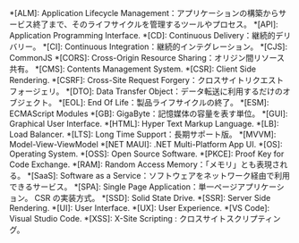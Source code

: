 <!-- markdownlint-disable-file MD041 CMD001 -->
<!-- textlint-disable ja-technical-writing/sentence-length -->
<!-- 省略語の用語集として使用します。 -->
*[ALM]: Application Lifecycle Management：アプリケーションの構築からサービス終了まで、そのライフサイクルを管理するツールやプロセス。
*[API]: Application Programming Interface.
*[CD]: Continuous Delivery：継続的デリバリー。
*[CI]: Continuous Integration：継続的インテグレーション。
*[CJS]: CommonJS
*[CORS]: Cross-Origin Resource Sharing：オリジン間リソース共有。
*[CMS]: Contents Management System.
*[CSR]: Client Side Rendering.
*[CSRF]: Cross-Site Request Forgery：クロスサイトリクエストフォージェリ。
*[DTO]: Data Transfer Object：データ転送に利用するだけのオブジェクト。
*[EOL]: End Of Life：製品ライフサイクルの終了。
*[ESM]: ECMAScript Modules
*[GB]: GigaByte：記憶媒体の容量を表す単位。
*[GUI]: Graphical User Interface.
*[HTML]: Hyper Text Markup Language.
*[LB]: Load Balancer.
*[LTS]: Long Time Support：長期サポート版。
*[MVVM]: Model-View-ViewModel
*[NET MAUI]: .NET Multi-Platform App UI.
*[OS]: Operating System.
*[OSS]: Open Source Software.
*[PKCE]: Proof Key for Code Exchange.
*[RAM]: Random Access Memory：「メモリ」とも表現される。
*[SaaS]: Software as a Service：ソフトウェアをネットワーク経由で利用できるサービス。
*[SPA]: Single Page Application：単一ページアプリケーション。 CSR の実装方式。
*[SSD]: Solid State Drive.
*[SSR]: Server Side Rendering.
*[UI]: User Interface.
*[UX]: User Experience.
*[VS Code]: Visual Studio Code.
*[XSS]: X-Site Scripting : クロスサイトスクリプティング。
<!-- textlint-enable ja-technical-writing/sentence-length -->
